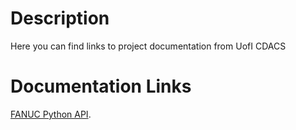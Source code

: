 # Description
Here you can find links to project documentation from UofI CDACS
# Documentation Links
[FANUC Python API](https://github.com/UofI-CDACS/FANUC-Ethernet_IP_Drivers/blob/master/documentation/html/).
